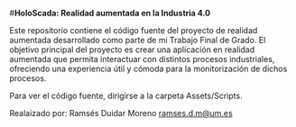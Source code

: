 #**HoloScada: Realidad aumentada en la Industria 4.0**

Este repositorio contiene el código fuente del proyecto de realidad aumentada desarrollado como parte de mi Trabajo Final de Grado.
El objetivo principal del proyecto es crear una aplicación en realidad aumentada que permita interactuar con distintos procesos industriales, 
ofreciendo una experiencia útil y cómoda para la monitorización de dichos procesos.

Para ver el código fuente, dirigirse a la carpeta Assets/Scripts.


Realaizado por:
Ramsés Duidar Moreno ramses.d.m@um.es

